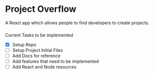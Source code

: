 # Project Overflow
A React app which allows people to find developers to create projects. 

###
Current Tasks to be implemented


- [x] Setup Repo
- [ ] Setup Project Initial Files
- [ ] Add Docs for reference
- [ ] Add features that need to be implemented
- [ ] Add React and Node resources
